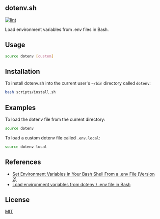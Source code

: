 ## dotenv.sh

[![lint](https://github.com/jonlabelle/dotenv-sh/actions/workflows/lint.yml/badge.svg)](https://github.com/jonlabelle/dotenv-sh/actions/workflows/lint.yml)

Load environment variables from .env files in Bash.

## Usage

```bash
source dotenv [custom]
```

## Installation

To install dotenv.sh into the current user's `~/bin` directory called `dotenv`:

```bash
bash scripts/install.sh
```

## Examples

To load the dotenv file from the current directory:

```bash
source dotenv
```

To load a custom dotenv file called `.env.local`:

```bash
source dotenv local
```

## References

- [Set Environment Variables in Your Bash Shell From a .env File \(Version 2\)](https://zwbetz.com/set-environment-variables-in-your-bash-shell-from-a-env-file-version-2/)
- [Load environment variables from dotenv / .env file in Bash](https://gist.github.com/mihow/9c7f559807069a03e302605691f85572)

## License

[MIT](LICENSE.txt)
